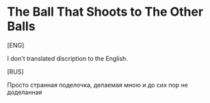 # The Ball That Shoots to The Other Balls
[ENG]

I don't translated discription to the English.

[RUS]

Просто странная поделочка, делаемая мною и до сих пор не доделанная
